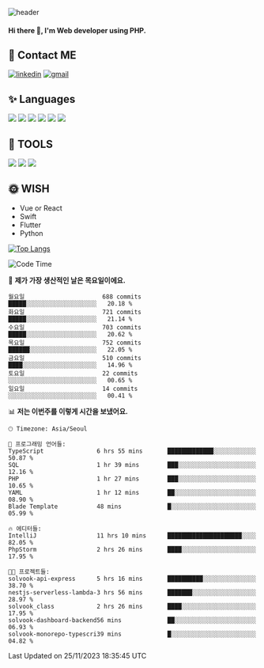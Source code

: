![header](https://capsule-render.vercel.app/api?type=waving&color=auto&height=300&section=header&text=Elin&fontSize=90&animation=twinkling)

#### Hi there 👋, I'm <b>Web developer</b> using PHP. ####

<!--
- 🔭 I’m currently working on Uniwill
- 🌱 I’m currently learning Vue or React or Python.
-->

<!---#### I am PHP developer --->

## 💌 Contact ME ###
[<img src='https://img.shields.io/badge/-EunjiKo-%230A66C2?style=flat-square&logo=LinkedIn&logoColor=white' alt='linkedin'>](https://www.linkedin.com/in/https://www.linkedin.com/in/eunji-ko-00a907164//)  [<img src='https://img.shields.io/badge/-einee214%40gmail.com-%23EA4335?style=flat-square&logo=Gmail&logoColor=white' alt='gmail'>](einee214@gmail.com)  


## ✨ Languages
<img src='https://img.shields.io/badge/-PHP-%23777BB4?style=for-the-badge&logo=PHP&logoColor=white'> <img src='https://img.shields.io/badge/-Laravel-%23FF2D20?style=for-the-badge&logo=Laravel&logoColor=white'> <img src='https://img.shields.io/badge/Jquery-%230769AD?style=for-the-badge&logo=Jquery&logoColor=white'> <img src='https://img.shields.io/badge/CSS3-%231572B6?style=for-the-badge&logo=CSS3&logoColor=white'> <img src='https://img.shields.io/badge/Bootstrap-%237952B3?style=for-the-badge&logo=Bootstrap&logoColor=white' > <img src='https://img.shields.io/badge/MySQL-%234479A1?style=for-the-badge&logo=MySQL&logoColor=white' >

## 🌷 TOOLS
<img src='https://img.shields.io/badge/PHPSTORM-%23000000?style=for-the-badge&logo=PhpStorm&logoColor=white' > <img src='https://img.shields.io/badge/GitLab-%23FCA121?style=for-the-badge&logo=GitLab&logoColor=white' > <img src='https://img.shields.io/badge/GitHub-%23181717?style=for-the-badge&logo=GitHub&logoColor=white'>


## 🌞 WISH
- Vue or React
- Swift
- Flutter
- Python


[![Top Langs](https://github-readme-stats.vercel.app/api/top-langs/?username=ein214&layout=compact)](https://github.com/anuraghazra/github-readme-stats)

<!--START_SECTION:waka-->
![Code Time](http://img.shields.io/badge/Code%20Time-3%2C070%20hrs%205%20mins-blue)

📅 **제가 가장 생산적인 날은 목요일이에요.** 

```text
월요일                      688 commits         █████░░░░░░░░░░░░░░░░░░░░   20.18 % 
화요일                      721 commits         █████░░░░░░░░░░░░░░░░░░░░   21.14 % 
수요일                      703 commits         █████░░░░░░░░░░░░░░░░░░░░   20.62 % 
목요일                      752 commits         ██████░░░░░░░░░░░░░░░░░░░   22.05 % 
금요일                      510 commits         ████░░░░░░░░░░░░░░░░░░░░░   14.96 % 
토요일                      22 commits          ░░░░░░░░░░░░░░░░░░░░░░░░░   00.65 % 
일요일                      14 commits          ░░░░░░░░░░░░░░░░░░░░░░░░░   00.41 % 
```


📊 **저는 이번주를 이렇게 시간을 보냈어요.** 

```text
🕑︎ Timezone: Asia/Seoul

💬 프로그래밍 언어들: 
TypeScript               6 hrs 55 mins       █████████████░░░░░░░░░░░░   50.87 % 
SQL                      1 hr 39 mins        ███░░░░░░░░░░░░░░░░░░░░░░   12.16 % 
PHP                      1 hr 27 mins        ███░░░░░░░░░░░░░░░░░░░░░░   10.65 % 
YAML                     1 hr 12 mins        ██░░░░░░░░░░░░░░░░░░░░░░░   08.90 % 
Blade Template           48 mins             █░░░░░░░░░░░░░░░░░░░░░░░░   05.99 % 

🔥 에디터들: 
IntelliJ                 11 hrs 10 mins      █████████████████████░░░░   82.05 % 
PhpStorm                 2 hrs 26 mins       ████░░░░░░░░░░░░░░░░░░░░░   17.95 % 

🐱‍💻 프로젝트들: 
solvook-api-express      5 hrs 16 mins       ██████████░░░░░░░░░░░░░░░   38.70 % 
nestjs-serverless-lambda-3 hrs 56 mins       ███████░░░░░░░░░░░░░░░░░░   28.97 % 
solvook_class            2 hrs 26 mins       ████░░░░░░░░░░░░░░░░░░░░░   17.95 % 
solvook-dashboard-backend56 mins             ██░░░░░░░░░░░░░░░░░░░░░░░   06.93 % 
solvook-monorepo-typescri39 mins             █░░░░░░░░░░░░░░░░░░░░░░░░   04.82 % 
```


 Last Updated on 25/11/2023 18:35:45 UTC
<!--END_SECTION:waka-->

<!---![GitHub stats](https://github-readme-stats.vercel.app/api?username=ein214&show_icons=true&theme=dracula)  --->



